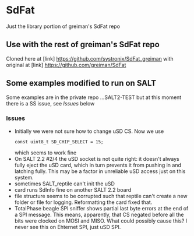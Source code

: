 # SdFat
Just the library portion of greiman's SdFat repo

## Use with the rest of greiman's SdFat repo
Cloned here at [link] https://github.com/systronix/SdFat_greiman
with original at [link] https://github.com/greiman/SdFat

## Some examples modified to run on SALT
Some examples are in the private repo ...SALT2-TEST but at this moment there is a SS issue, see *Issues* below

### Issues
- Initially we were not sure how to change uSD CS. Now we use
	```
	const uint8_t SD_CHIP_SELECT = 15;
	```
	which seems to work fine
- On SALT 2.2 #2/4 the uSD socket is not quite right: it doesn't always fully eject the uSD card, which in turn prevents it from pushing in and latching fully. This may be a factor in unreliable uSD access just on this system.
 - sometimes SALT_reptile can't init the uSD
 - card runs SdInfo fine on another SALT 2.2 board
 - file structure seems to be corrupted such that reptile can't create a new folder or file for logging. Reformatting the card fixed that.
 - TotalPhase beagle SPI sniffer shows partial last byte errors at the end of a SPI message. This means, apparently, that CS negated before all the bits were clocked on MOSI and MISO. What could possibly cause this? I never see this on Ehternet SPI, just uSD SPI.
